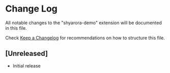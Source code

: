 # Change Log

All notable changes to the "shyarora-demo" extension will be documented in this file.

Check [Keep a Changelog](http://keepachangelog.com/) for recommendations on how to structure this file.

## [Unreleased]

- Initial release
